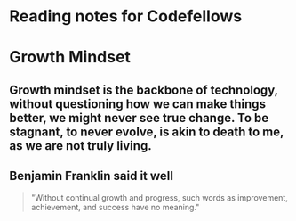 # Reading notes for Codefellows


# Growth Mindset
## Growth mindset is the backbone of technology, without questioning how we can make things better, we might never see true change.  To be stagnant, to never evolve, is akin to death to me, as we are not truly living. 
## Benjamin Franklin said it well
> "Without continual growth and progress, such words as improvement, achievement, and success have no meaning."
